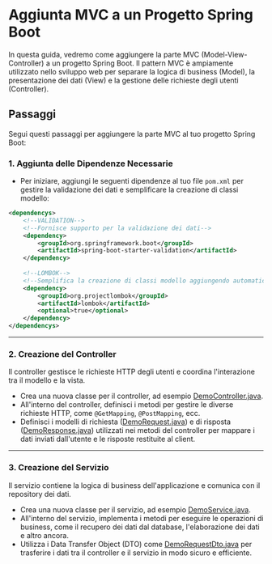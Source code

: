 # Aggiunta MVC a un Progetto Spring Boot

In questa guida, vedremo come aggiungere la parte MVC (Model-View-Controller) a un progetto Spring Boot. Il pattern MVC è ampiamente utilizzato nello sviluppo web per separare la logica di business (Model), la presentazione dei dati (View) e la gestione delle richieste degli utenti (Controller).

## Passaggi

Segui questi passaggi per aggiungere la parte MVC al tuo progetto Spring Boot:

### 1. Aggiunta delle Dipendenze Necessarie

- Per iniziare, aggiungi le seguenti dipendenze al tuo file `pom.xml` per gestire la validazione dei dati e semplificare la creazione di classi modello:

```xml
<dependencys>
    <!--VALIDATION-->
    <!--Fornisce supporto per la validazione dei dati-->
    <dependency>
        <groupId>org.springframework.boot</groupId>
        <artifactId>spring-boot-starter-validation</artifactId>
    </dependency>
    
    <!--LOMBOK-->
    <!--Semplifica la creazione di classi modello aggiungendo automaticamente getter, setter e altri metodi-->
    <dependency>
        <groupId>org.projectlombok</groupId>
        <artifactId>lombok</artifactId>
        <optional>true</optional>
    </dependency>
</dependencys>
```
***
### 2. Creazione del Controller
Il controller gestisce le richieste HTTP degli utenti e coordina l'interazione tra il modello e la vista.

- Crea una nuova classe per il controller, ad esempio [DemoController.java](src%2Fmain%2Fjava%2Feu%2Ftasgroup%2Fspringbootguide%2Fcontroller%2FDemoController.java).
- All'interno del controller, definisci i metodi per gestire le diverse richieste HTTP, come `@GetMapping`, `@PostMapping`, ecc.
- Definisci i modelli di richiesta ([DemoRequest.java](src%2Fmain%2Fjava%2Feu%2Ftasgroup%2Fspringbootguide%2Fcontroller%2Fmodel%2FDemoRequest.java)) e di risposta ([DemoResponse.java](src%2Fmain%2Fjava%2Feu%2Ftasgroup%2Fspringbootguide%2Fcontroller%2Fmodel%2FDemoResponse.java)) utilizzati nei metodi del controller per mappare i dati inviati dall'utente e le risposte restituite al client.
***
### 3. Creazione del Servizio
Il servizio contiene la logica di business dell'applicazione e comunica con il repository dei dati.
- Crea una nuova classe per il servizio, ad esempio [DemoService.java](src%2Fmain%2Fjava%2Feu%2Ftasgroup%2Fspringbootguide%2Fservice%2FDemoService.java).
- All'interno del servizio, implementa i metodi per eseguire le operazioni di business, come il recupero dei dati dal database, l'elaborazione dei dati e altro ancora.
- Utilizza i Data Transfer Object (DTO) come [DemoRequestDto.java](src%2Fmain%2Fjava%2Feu%2Ftasgroup%2Fspringbootguide%2Fservice%2Fmodel%2FDemoRequestDto.java) per trasferire i dati tra il controller e il servizio in modo sicuro e efficiente.
